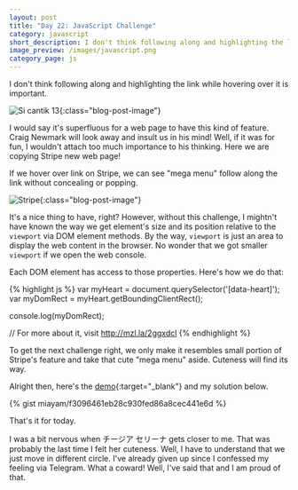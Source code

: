 ```yaml
---
layout: post
title: "Day 22: JavaScript Challenge"
category: javascript
short_description: I don't think following along and highlighting the link while hovering over it is important.
image_preview: /images/javascript.png
category_page: js
---
```


I don't think following along and highlighting the link while hovering over it is important.

![Si cantik 13](https://i.imgur.com/pvvZUjM.jpg){:class="blog-post-image"}

I would say it's superfluous for a web page to have this kind of feature. Craig Newmark will look
away and insult us in his mind! Well, if it was for fun, I wouldn't attach too much importance to his
thinking. Here we are copying Stripe new web page!

If we hover over link on Stripe, we can see "mega menu" follow along the link without
concealing or popping.

![Stripe](https://i.imgur.com/6xDzyq4.png){:class="blog-post-image"}

It's a nice thing to have, right? However, without this challenge, I mightn't have known the way
we get element's size and its position relative to the `viewport` via DOM element methods.
By the way, `viewport` is just an area to display the web content in the browser. No wonder that
we got smaller `viewport` if we open the web console.

Each DOM element has access to those properties. Here's how we do that:


{% highlight js %}
  var myHeart = document.querySelector('[data-heart]');
  var myDomRect = myHeart.getBoundingClientRect();

  console.log(myDomRect);

  // For more about it, visit http://mzl.la/2ggxdcl
{% endhighlight %}

To get the next challenge right, we only make it resembles small portion of Stripe's feature
and take that cute "mega menu" aside. Cuteness will find its way.

Alright then, here's the [demo](/demo_day22){:target="_blank"} and my solution below.

{% gist miayam/f3096461eb28c930fed86a8cec441e6d %}

That's it for today.

I was a bit nervous when チージア セリーナ gets closer to me.
That was probably the last time I felt her cuteness. Well, I
have to understand that we just move in different circle.
I've already given up since I confessed my feeling via
Telegram. What a coward! Well, I've said that and I am proud
of that.
